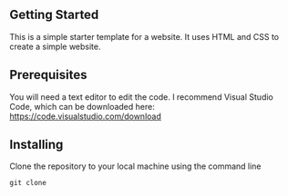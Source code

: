 ## Getting Started

This is a simple starter template for a website. It uses HTML and CSS to create a simple website.

## Prerequisites

You will need a text editor to edit the code. I recommend Visual Studio Code, which can be downloaded here: https://code.visualstudio.com/download

## Installing

Clone the repository to your local machine using the command line

```
git clone
```